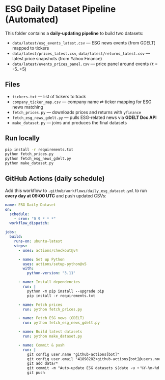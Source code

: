 # ESG Daily Dataset Pipeline (Automated)

This folder contains a **daily-updating pipeline** to build two datasets:
- `data/latest/esg_events_latest.csv` — ESG news events (from GDELT) mapped to tickers
- `data/latest/prices_latest.csv`, `data/latest/returns_latest.csv` — latest price snapshots (from Yahoo Finance)
- `data/latest/events_prices_panel.csv` — price panel around events (τ = -5..+5)

## Files
- `tickers.txt` — list of tickers to track
- `company_ticker_map.csv` — company name ⇄ ticker mapping for ESG news matching
- `fetch_prices.py` — downloads prices and returns with `yfinance`
- `fetch_esg_news_gdelt.py` — pulls ESG-related news via **GDELT Doc API**
- `make_dataset.py` — joins and produces the final datasets

## Run locally
```bash
pip install -r requirements.txt
python fetch_prices.py
python fetch_esg_news_gdelt.py
python make_dataset.py
```

## GitHub Actions (daily schedule)
Add this workflow to `.github/workflows/daily_esg_dataset.yml` to run **every day at 09:00 UTC** and push updated CSVs:

```yaml
name: ESG Daily Dataset
on:
  schedule:
    - cron: "0 9 * * *"
  workflow_dispatch:

jobs:
  build:
    runs-on: ubuntu-latest
    steps:
      - uses: actions/checkout@v4

      - name: Set up Python
        uses: actions/setup-python@v5
        with:
          python-version: "3.11"

      - name: Install dependencies
        run: |
          python -m pip install --upgrade pip
          pip install -r requirements.txt

      - name: Fetch prices
        run: python fetch_prices.py

      - name: Fetch ESG news (GDELT)
        run: python fetch_esg_news_gdelt.py

      - name: Build latest datasets
        run: python make_dataset.py

      - name: Commit & push
        run: |
          git config user.name "github-actions[bot]"
          git config user.email "41898282+github-actions[bot]@users.noreply.github.com"
          git add data/*
          git commit -m "Auto-update ESG datasets $(date -u +'%Y-%m-%d')" || echo "No changes"
          git push
```
